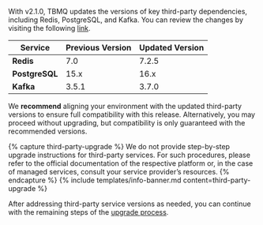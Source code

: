 With v2.1.0, TBMQ updates the versions of key third-party dependencies, including Redis, PostgreSQL, and Kafka.
You can review the changes by visiting the following [link](https://github.com/thingsboard/tbmq/pull/218).

| Service        | Previous Version | Updated Version |
|----------------|------------------|-----------------|
| **Redis**      | 7.0              | 7.2.5           |
| **PostgreSQL** | 15.x             | 16.x            |
| **Kafka**      | 3.5.1            | 3.7.0           |

We **recommend** aligning your environment with the updated third-party versions to ensure full compatibility with this release.
Alternatively, you may proceed without upgrading, but compatibility is only guaranteed with the recommended versions.

{% capture third-party-upgrade %}
We do not provide step-by-step upgrade instructions for third-party services. 
For such procedures, please refer to the official documentation of the respective platform or, in the case of managed services, consult your service provider’s resources.
{% endcapture %}
{% include templates/info-banner.md content=third-party-upgrade %}

After addressing third-party service versions as needed, you can continue with the remaining steps of the [upgrade process](#run-upgrade).
